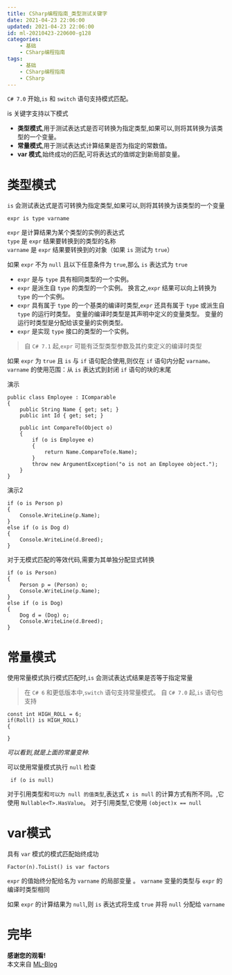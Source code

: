 ```yaml
---
title: CSharp编程指南_类型测试关键字
date: 2021-04-23 22:06:00
updated: 2021-04-23 22:06:00
id: ml-20210423-220600-g128
categories:
	- 基础
	- CSharp编程指南
tags: 
	- 基础
	- CSharp编程指南
	- CSharp
---
```


 `C# 7.0` 开始,`is` 和 `switch` 语句支持模式匹配。 
 
 is 关键字支持以下模式

* **类型模式**,用于测试表达式是否可转换为指定类型,如果可以,则将其转换为该类型的一个变量。
* **常量模式**,用于测试表达式计算结果是否为指定的常数值。
* **var 模式**,始终成功的匹配,可将表达式的值绑定到新局部变量。

<!--more-->

# 类型模式

`is` 会测试表达式是否可转换为指定类型,如果可以,则将其转换为该类型的一个变量

```CSharp
expr is type varname
```

`expr` 是计算结果为某个类型的实例的表达式  
`type` 是 `expr` 结果要转换到的类型的名称  
`varname` 是 `expr` 结果要转换到的对象（如果 `is` 测试为 `true`）

如果 `expr` 不为 `null` 且以下任意条件为 `true`,那么 `is` 表达式为 `true`

* `expr` 是与 `type` 具有相同类型的一个实例。
* `expr` 是派生自 `type` 的类型的一个实例。 换言之,`expr` 结果可以向上转换为 `type` 的一个实例。
* `expr` 具有属于 `type` 的一个基类的编译时类型,`expr` 还具有属于 `type` 或派生自 `type` 的运行时类型。 变量的编译时类型是其声明中定义的变量类型。 变量的运行时类型是分配给该变量的实例类型。
* `expr` 是实现 `type` 接口的类型的一个实例。

> 自 `C# 7.1` 起,`expr` 可能有泛型类型参数及其约束定义的编译时类型

如果 `expr` 为 `true` 且 `is` 与 `if` 语句配合使用,则仅在 `if` 语句内分配 `varname。` `varname` 的使用范围：从 `is` 表达式到封闭 `if` 语句的块的末尾

演示
```CSharp
public class Employee : IComparable
{
    public String Name { get; set; }
    public int Id { get; set; }

    public int CompareTo(Object o)
    {
        if (o is Employee e)
        {
            return Name.CompareTo(e.Name);
        }
        throw new ArgumentException("o is not an Employee object.");
    }
}
```

演示2
```CSharp
if (o is Person p) 
{
	Console.WriteLine(p.Name);
}
else if (o is Dog d) 
{
	Console.WriteLine(d.Breed);
}
```

对于无模式匹配的等效代码,需要为其单独分配显式转换

```CSharp
if (o is Person) 
{
	Person p = (Person) o;
	Console.WriteLine(p.Name);
}
else if (o is Dog) 
{
	Dog d = (Dog) o;
	Console.WriteLine(d.Breed);
}
```

# 常量模式

使用常量模式执行模式匹配时,`is` 会测试表达式结果是否等于指定常量

> 在 `C# 6` 和更低版本中,`switch` 语句支持常量模式。 自 `C# 7.0` 起,`is` 语句也支持

```CSharp
const int HIGH_ROLL = 6;
if(Roll() is HIGH_ROLL)
{

}
```
*可以看到,就是上面的常量变种.*

可以使用常量模式执行 `null` 检查

```CSharp
 if (o is null)
```

对于引用类型和`可以为 null 的值类型`,表达式 `x is null` 的计算方式有所不同。,它使用 `Nullable<T>.HasValue`。 对于引用类型,它使用 `(object)x == null`

# var模式

具有 `var` 模式的模式匹配始终成功

```CSharp
Factor(n).ToList() is var factors
```

`expr` 的值始终分配给名为 `varname` 的局部变量 。 `varname` 变量的类型与 `expr` 的编译时类型相同 

如果 `expr` 的计算结果为 `null`,则 `is` 表达式将生成 `true` 并将 `null` 分配给 `varname`

# 完毕

**感谢您的观看!**  
本文来自 [ML-Blog][ML-Blog_Link]

<!-- 图片 -->

<!-- 链接 -->

<!-- 水印 -->
[ML-Blog_Link]:https://userminghaoli.github.io/ "我的博客"
